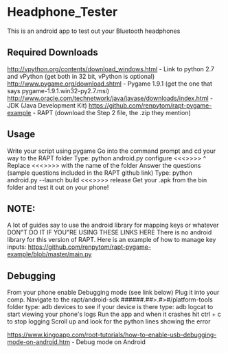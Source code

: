# Headphone_Tester
This is an android app to test out your Bluetooth headphones

Required Downloads 
-------------------
http://vpython.org/contents/download_windows.html                  - Link to python 2.7 and vPython (get both in 32 bit, vPython is optional)
http://www.pygame.org/download.shtml                               - Pygame 1.9.1 (get the one that says pygame-1.9.1.win32-py2.7.msi) 
http://www.oracle.com/technetwork/java/javase/downloads/index.html - JDK (Java Development Kit) 
https://github.com/renpytom/rapt-pygame-example                    - RAPT (download the Step 2 file, the .zip they mention)

Usage
------
Write your script using pygame 
Go into the command prompt and cd your way to the RAPT folder
Type:
    python android.py configure <<<<folder name>>>>> 
^ Replace <<<<folder name>>>>> with the name of the folder 
Answer the questions (sample questions included in the RAPT github link) 
Type:
    python android.py --launch build <<<<folder name>>>>>  release
Get your .apk from the bin folder and test it out on your phone! 

NOTE:
------
A lot of guides say to use the android library for mapping keys or whatever
DON"T DO IT IF YOU"RE USING THESE LINKS HERE
There is no android library for this version of RAPT.  Here is an example of how to manage key inputs:
https://github.com/renpytom/rapt-pygame-example/blob/master/main.py 

Debugging
---------
From your phone enable Debugging mode (see link below)
Plug it into your comp. 
Navigate to the rapt/android-sdk ######.##>.#>#/platform-tools folder
type:
    adb devices 
to see if your device is there
type:
    adb logcat
to start viewing your phone's logs
Run the app and when it crashes hit ctrl + c to stop logging
Scroll up and look for the python lines showing the error 

https://www.kingoapp.com/root-tutorials/how-to-enable-usb-debugging-mode-on-android.htm     - Debug mode on Android
